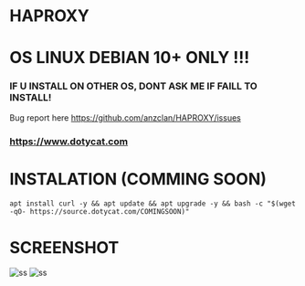 # HAPROXY

# OS LINUX DEBIAN 10+ ONLY !!!
### IF U INSTALL ON OTHER OS, DONT ASK ME IF FAILL TO INSTALL!

Bug report here https://github.com/anzclan/HAPROXY/issues

### https://www.dotycat.com

# INSTALATION (COMMING SOON)
<pre><code>apt install curl -y && apt update && apt upgrade -y && bash -c "$(wget -qO- https://source.dotycat.com/COMINGSOON)"</code></pre>

# SCREENSHOT
![ss](https://raw.githubusercontent.com/anzclan/HAPROXY/main/photo_2023-01-19_23-03-30.jpg)
![ss](https://raw.githubusercontent.com/anzclan/HAPROXY/main/photo_2023-01-19_23-03-29.jpg)
